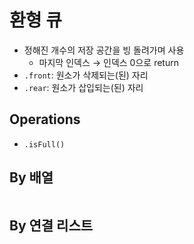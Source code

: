 # 환형 큐

- 정해진 개수의 저장 공간을 빙 돌려가며 사용
  - 마지막 인덱스 → 인덱스 0으로 return
- `.front`: 원소가 삭제되는(된) 자리
- `.rear`: 원소가 삽입되는(된) 자리

## Operations

- `.isFull()`

## By 배열

```python

```

## By 연결 리스트
